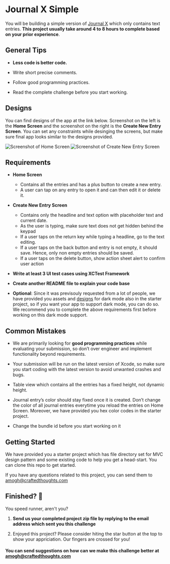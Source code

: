 
# Journal X Simple

You will be building a simple version of [Journal X](https://apps.apple.com/us/app/journal-x-diary-with-lock/id1360257373) which only contains text entries. **This project usually take around 4 to 8 hours to complete based on your prior experience**.


## General Tips 

- **Less code is better code.**

- Write short precise comments.

- Follow good programming practices.

- Read the complete challenge before you start working.


## Designs 

You can find designs of the app at the link below. Screenshot on the left is the **Home Screen** and the screenshot on the right is the **Create New Entry Screen**. You can set any constraints while desinging the screens, but make sure final app looks similar to the designs provided.   

![Screenshot of Home Screen](https://i.ibb.co/NrPS40L/Home-Screen.png) ![Screenshot of Create New Entry Screen](https://i.ibb.co/X2xxBrs/Create-New-Entry.png)


## Requirements

- **Home Screen**
  - Contains all the entries and has a plus button to create a new entry. 
  - A user can tap on any entry to open it and can then edit it or delete it.
  
- **Create New Entry Screen**
  - Contains only the headline and text option with placeholder text and current date.
  - As the user is typing, make sure text does not get hidden behind the keypad
  - If a user taps on the return key while typing a headline, go to the text editing.
  - If a user taps on the back button and entry is not empty, it should save. Hence, only non empty entries should be saved. 
  - If a user taps on the delete button, show action sheet alert to confirm user action
  
- **Write at least 3 UI test cases using XCTest Framework**

- **Create another README file to explain your code base**

- **Optional**: Since it was previsouly requested from a lot of people, we have provided you assets and [designs](https://i.ibb.co/kS6JB7z/Screen-Shot-2020-04-03-at-10-19-12-PM.png) for dark mode also in the starter project, so if you want your app to support dark mode, you can do so. We recommend you to complete the above requirements first before working on this dark mode support. 

## Common Mistakes

- We are primarily looking for **good programming practices** while evaluating your submission, so don’t over engineer and implement functionality beyond requirements. 

- Your submission will be run on the latest version of Xcode, so make sure you start coding with the latest version to avoid unwanted crashes and bugs.

- Table view which contains all the entries has a fixed height, not dynamic height.

- Journal entry’s color should stay fixed once it is created. Don’t change the color of all journal entries everytime you reload the entries on Home Screen. Moreover, we have provided you hex color codes in the starter project.

- Change the bundle id before you start working on it

## Getting Started

We have provided you a starter project which has file directory set for MVC design pattern and some existing code to help you get a head-start. You can clone this repo to get started. 

If you have any questions related to this project, you can send them to amogh@craftedthoughts.com


## Finished? :clap: 
You speed runner, aren't you?

1. **Send us your completed project zip file by replying to the email address which sent you this challenge**

2. Enjoyed this project? Please consider hiting the star button at the top to show your appriciation. Our fingers are crossed for you!

#### You can send suggestions on how can we make this challenge better at amogh@craftedthoughts.com

